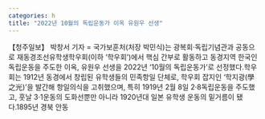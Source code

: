 ```yaml
---
categories: h
title: "2022년 10월의 독립운동가 이옥 유원우 선생"
---
```

【청주일보】 박창서 기자 = 국가보훈처(처장 박민식)는 광복회·독립기념관과 공동으로 재동경조선유학생학우회(이하 ‘학우회’)에서 핵심 간부로 활동하고 동경지역 한국인 독립운동을 주도한 이옥, 유원우 선생을 2022년 ‘10월의 독립운동가’로 선정했다.학우회는 1912년 동경에서 창립된 유학생들의 민족항일 단체로, 학우회 잡지인 ‘학지광(學之光)’을 발간해 항일의식을 고취했으며, 특히 1919년 2월 8일 2·8독립운동을 주도했고, 훗날 3·1운동의 도화선뿐만 아니라 1920년대 일본 유학생 운동의 밑거름이 됐다.1895년 경북 안동